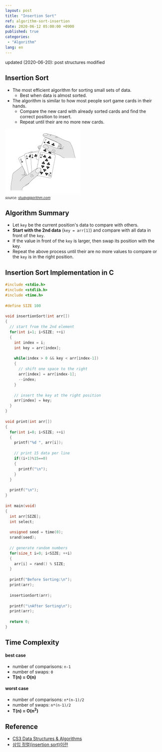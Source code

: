 ```yaml
---
layout: post
title: "Insertion Sort"
ref: algorithm-sort-insertion
date: 2020-06-12 05:00:00 +0900
published: true
categories:
 - "Algorithm"
lang: en
---
```


<div class="updated">
updated (2020-06-20): post structures modified
</div>

## Insertion Sort
- The most efficient algorithm for sorting small sets of data.
  + Best when data is almost sorted.
- The algorithm is similar to how most people sort game cards in their hands.
  + Compare the new card with already sorted cards and find the correct position to insert.
  + Repeat until their are no more new cards.

<img src="/assets/images/algorithm/sorting/insertion.png"> <br>
<span style="font-size:11px"><i>source: <a href="https://studyalgorithms.com/array/insertion-sort/#">studyalgorithm.com</a></i></span>

<div class="divider"></div>

## Algorithm  Summary
- Let `key` be the current position's data to compare with others.
- **Start with the 2nd data** (`key = arr[1]`) and compare with all data in front of the `key`.
- If the value in front of the `key` is larger, then swap its position with the key.
- Repeat the above process until their are no more values to compare or the `key` is in the right position.

<div class="divider"></div>

## Insertion Sort Implementation in C

```c
#include <stdio.h>
#include <stdlib.h>
#include <time.h>

#define SIZE 100

void insertionSort(int arr[])
{
  // start from the 2nd element
  for(int i=1; i<SIZE; ++i)
  {
    int index = i;
    int key = arr[index];

    while(index > 0 && key < arr[index-1])
    {
      // shift one space to the right
      arr[index] = arr[index-1];
      --index;
    }

    // insert the key at the right position
    arr[index] = key;
  }
}

void print(int arr[])
{
  for(int i=0; i<SIZE; ++i)
  {
    printf("%d ", arr[i]);

    // print 15 data per line
    if((i+1)%15==0)
    {
      printf("\n");
    }
  }

  printf("\n");
}

int main(void)
{ 
  int arr[SIZE];
  int select;

  unsigned seed = time(0);
  srand(seed);

  // generate random numbers
  for(size_t i=0; i<SIZE; ++i)
  {
    arr[i] = rand() % SIZE;
  }

  printf("Before Sorting:\n");
  print(arr);

  insertionSort(arr);

  printf("\nAfter Sorting\n");
  print(arr);

  return 0;
}
```

<div class="divider"></div>

## Time Complexity
#### best case
- number of comparisons: `n-1`
- number of swaps: `0`
- **T(n) = O(n)**

#### worst case
- number of comparisons: `n*(n-1)/2`
- number of swaps: `n*(n-1)/2`
- <b>T(n) = O(n<sup>2</sup>)</b>

<div class="divider"></div>

## Reference
- [CS3 Data Structures & Algorithms](https://opendsa-server.cs.vt.edu/ODSA/Books/CS3/html/InsertionSort.html)
- [삼입 정렬(insertion sort)이란](https://gmlwjd9405.github.io/2018/05/06/algorithm-insertion-sort.html)
